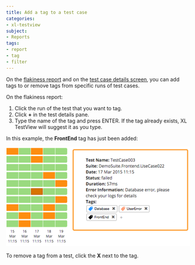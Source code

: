 ```yaml
---
title: Add a tag to a test case
categories:
- xl-testview
subject:
- Reports
tags:
- report
- tag
- filter
---
```


On the [flakiness report](/xl-testview/concept/reports.html#flakiness-overview) and on the [test case details screen](/xl-testview/how-to/view-test-case-details.html), you can add tags to or remove tags from specific runs of test cases.

On the flakiness report:

1. Click the run of the test that you want to tag.
2. Click **+** in the test details pane.
3. Type the name of the tag and press ENTER. If the tag already exists, XL TestView will suggest it as you type.

In this example, the **FrontEnd** tag has just been added:

![Adding tags to test cases](images/tag-add-tag-to-test-case.png)

To remove a tag from a test, click the **X** next to the tag.
